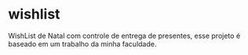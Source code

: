 # wishlist
WishList de Natal com controle de entrega de presentes, esse projeto é baseado em um trabalho da minha faculdade.
